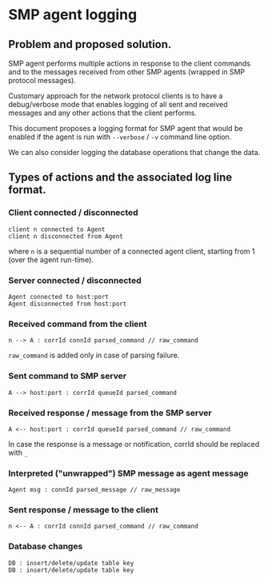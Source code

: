 # SMP agent logging

## Problem and proposed solution.

SMP agent performs multiple actions in response to the client commands and to the messages received from other SMP agents (wrapped in SMP protocol messages).

Customary approach for the network protocol clients is to have a debug/verbose mode that enables logging of all sent and received messages and any other actions that the client performs.

This document proposes a logging format for SMP agent that would be enabled if the agent is run with `--verbose` / `-v` command line option.

We can also consider logging the database operations that change the data.

## Types of actions and the associated log line format.

### Client connected / disconnected

```
client n connected to Agent
client n disconnected from Agent
```

where `n` is a sequential number of a connected agent client, starting from 1 (over the agent run-time).

### Server connected / disconnected

```
Agent connected to host:port
Agent disconnected from host:port
```

### Received command from the client

```
n --> A : corrId connId parsed_command // raw_command
```

`raw_command` is added only in case of parsing failure.

### Sent command to SMP server

```
A --> host:port : corrId queueId parsed_command
```

### Received response / message from the SMP server

```
A <-- host:port : corrId queueId parsed_command // raw_command
```

In case the response is a message or notification, corrId should be replaced with `_`

### Interpreted ("unwrapped") SMP message as agent message

```
Agent msg : connId parsed_message // raw_message 
```

### Sent response / message to the client

```
n <-- A : corrId connId parsed_command // raw_command
```

### Database changes

```
DB : insert/delete/update table key
DB : insert/delete/update table key
```